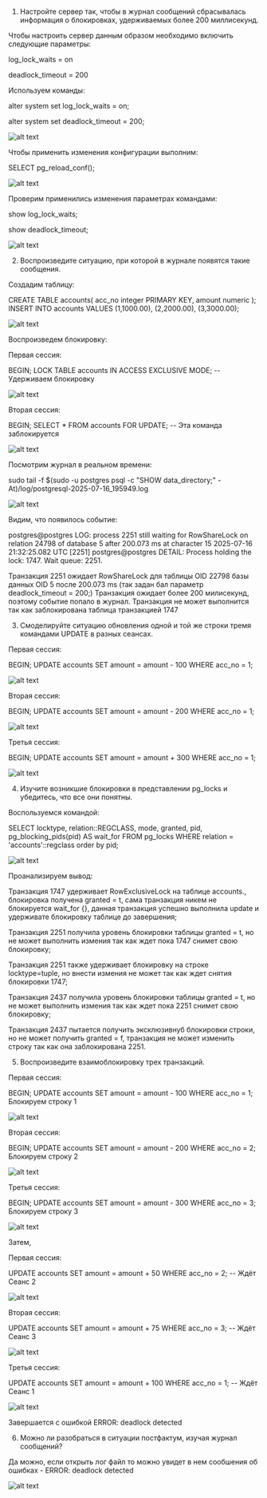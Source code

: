 1. Настройте сервер так, чтобы в журнал сообщений сбрасывалась 
информация о блокировках, удерживаемых более 200 миллисекунд. 

Чтобы настроить сервер данным образом необходимо включить следующие параметры:

log_lock_waits = on

deadlock_timeout = 200

Используем команды:

alter system set log_lock_waits = on;

alter system set deadlock_timeout = 200;


![alt text](image.png)


Чтобы применить изменения конфигурации выполним: 

SELECT pg_reload_conf();

![alt text](image-1.png)

Проверим применились изменения параметрах командами:


show log_lock_waits;

show deadlock_timeout;

![alt text](image-2.png)


2. Воспроизведите ситуацию, при которой в журнале появятся такие 
сообщения.

Создадим таблицу:

CREATE TABLE accounts(
  acc_no integer PRIMARY KEY,
  amount numeric
);
INSERT INTO accounts VALUES (1,1000.00), (2,2000.00), (3,3000.00);

![alt text](image-3.png)

Воспроизведем блокировку:

Первая сессия:

BEGIN;
LOCK TABLE accounts IN ACCESS EXCLUSIVE MODE;  -- Удерживаем блокировку

![alt text](image-4.png)


Вторая сессия:

BEGIN;
SELECT * FROM accounts FOR UPDATE;  -- Эта команда заблокируется

![alt text](image-5.png)

Посмотрим журнал в реальном времени:

sudo tail -f $(sudo -u postgres psql -c "SHOW data_directory;" -At)/log/postgresql-2025-07-16_195949.log


![alt text](image-6.png)

Видим, что появилось событие:

postgres@postgres LOG:  process 2251 still waiting for RowShareLock on relation 24798 of database 5 after 200.073 ms at character 15
2025-07-16 21:32:25.082 UTC [2251] postgres@postgres DETAIL:  Process holding the lock: 1747. Wait queue: 2251.

Транзакция 2251 ожидает RowShareLock для таблицы OID 22798 базы данных OID 5 после 200.073 ms (так задан бал параметр deadlock_timeout = 200;) 
Транзакция ожидает более 200 милисекунд, поэтому событие попало в журнал. Транзакция не может выполнится так как заблокирована таблица транзакцией 1747

 3. Смоделируйте ситуацию обновления одной и той же строки тремя 
командами UPDATE в разных сеансах.

Первая сессия:

BEGIN;
UPDATE accounts SET amount = amount - 100 WHERE acc_no = 1;

![alt text](image-7.png)

Вторая сессия:

BEGIN;
UPDATE accounts SET amount = amount - 200 WHERE acc_no = 1; 

![alt text](image-8.png)

Третья сессия:

BEGIN;
UPDATE accounts SET amount = amount + 300 WHERE acc_no = 1;

![alt text](image-9.png)


4. Изучите возникшие блокировки в представлении pg_locks и убедитесь, что 
все они понятны. 

Воспользуемся командой:

SELECT locktype, relation::REGCLASS, mode, granted, pid, pg_blocking_pids(pid) AS wait_for
FROM pg_locks WHERE relation = 'accounts'::regclass order by pid;

![alt text](image-10.png)

Проанализируем вывод:

Транзакция 1747 удерживает RowExclusiveLock на таблице accounts., блокировка получена granted = t, сама транзакция никем не блокируется wait_for {}, 
данная транзакция успешно выполнила update и удерживате блокировку таблице до завершения;

Транзакция 2251 получила уровень блокировки таблицы granted = t, но не может выполнить измения так как ждет пока 1747 снимет свою блокировку;

Транзакция 2251 также удерживает блокировку на строке locktype=tuple, но внести измения не может так как ждет снятия блокировки 1747;

Транзакция 2437 получила уровень блокировки таблицы granted = t, но не может выполнить измения так как ждет пока 2251 снимет свою блокировку;

Транзакция 2437 пытается получить эксклюзивнуб блокировки строки, но не может получить granted = f, транзакция не может изменить строку так как она заблокирована 2251.


5. Воспроизведите взаимоблокировку трех транзакций. 

Первая сессия:

BEGIN;
UPDATE accounts SET amount = amount - 100 WHERE acc_no = 1; Блокируем строку 1

![alt text](image-11.png)

Вторая сессия:

BEGIN;
UPDATE accounts SET amount = amount - 200 WHERE acc_no = 2; Блокируем строку 2

![alt text](image-12.png)

Третья сессия:

BEGIN;
UPDATE accounts SET amount = amount - 300 WHERE acc_no = 3; Блокируем строку 3

![alt text](image-13.png)

Затем,

Первая сессия:

UPDATE accounts SET amount = amount + 50 WHERE acc_no = 2; -- Ждёт Сеанс 2

![alt text](image-14.png)

Вторая сессия: 

UPDATE accounts SET amount = amount + 75 WHERE acc_no = 3; -- Ждёт Сеанс 3

![alt text](image-15.png)

Третья сессия:

UPDATE accounts SET amount = amount + 100 WHERE acc_no = 1; -- Ждёт Сеанс 1

![alt text](image-16.png)

Завершается с ошибкой ERROR:  deadlock detected

6. Можно ли разобраться в ситуации постфактум, изучая журнал сообщений?

Да можно, если открыть лог файл то можно увидет в нем сообшения об ошибках - ERROR:  deadlock detected

![alt text](image-17.png)





